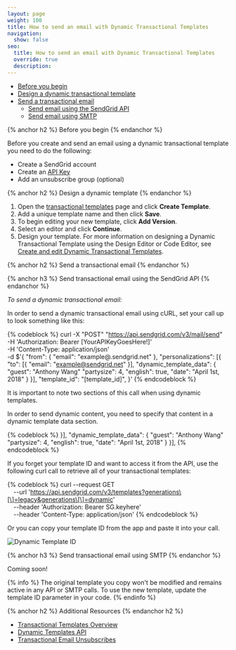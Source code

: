```yaml
---
layout: page
weight: 100
title: How to send an email with Dynamic Transactional Templates
navigation:
  show: false
seo:
  title: How to send an email with Dynamic Transactional Templates
  override: true
  description: 
---
```


- [Before you begin](#-Before-you-begin)
- [Design a dynamic transactional template](#-Design-a-dynamic-transactional-template)
- [Send a transactional email](#-Send-a-transactional-email)
  - [Send email using the SendGrid API](#-Send-email-using-the-SendGrid-API)
  - [Send email using SMTP](#-Send-email-using-SMTP)

{% anchor h2 %}
Before you begin
{% endanchor %}

Before you create and send an email using a dynamic transactional template you need to do the following:

* Create a SendGrid account
* Create an [API Key]({{root_url}}/User_Guide/Settings/api_keys.html)
* Add an unsubscribe group (optional)

{% anchor h2 %}
Design a dynamic template
{% endanchor %}

1. Open the [transactional templates](https://sendgrid.com/dynamic_templates) page and click **Create Template**.
1. Add a unique template name and then click **Save**. 
1. To begin editing your new template, click **Add Version**.
1. Select an editor and click **Continue**.
1. Design your template. For more information on designing a Dynamic Transactional Template using the Design Editor or Code Editor, see [Create and edit Dynamic Transactional Templates]({{root_url}}/User_Guide/Transactional_Templates/create_and_edit_dynamic_transactional_templates.html).

{% anchor h2 %}
Send a transactional email
{% endanchor %}

{% anchor h3 %}
Send transactional email using the SendGrid API
{% endanchor %}

*To send a dynamic transactional email:*

In order to send a dynamic transactional email using cURL, set your call up to look something like this:

{% codeblock %}
curl -X "POST" "https://api.sendgrid.com/v3/mail/send" \
     -H 'Authorization: Bearer [YourAPIKeyGoesHere!]' \
     -H 'Content-Type: application/json' \
     -d $'{
  "from": {
    "email": "example@.sendgrid.net"
  },
  "personalizations": [{
    "to": [{
      "email": "example@sendgrid.net"
    }],
    "dynamic_template_data": {
      "guest": "Anthony Wang"
      "partysize": 4,
      "english": true,
      "date": "April 1st, 2018"
    }
  }],
  "template_id": "[template_id]",
}'
{% endcodeblock %}

It is important to note two sections of this call when using dynamic templates.

In order to send dynamic content, you need to specify that content in a dynamic template data section.

{% codeblock %}
 }],
    "dynamic_template_data": {
      "guest": "Anthony Wang"
      "partysize": 4,
      "english": true,
      "date": "April 1st, 2018"
    }
  }],
{% endcodeblock %}

If you forget your template ID and want to access it from the API, use the following curl call to retrieve all of your transactional templates:

{% codeblock %}
curl --request GET \
  --url 'https://api.sendgrid.com/v3/templates?generations\[\]=legacy&generations\[\]=dynamic' \
  --header 'Authorization: Bearer SG.keyhere' \
  --header 'Content-Type: application/json'
{% endcodeblock %}

Or you can copy your template ID from the app and paste it into your call. 

![]({{root_url}}/img/dynamic_template_id.png "Dynamic Template ID")

{% anchor h3 %}
Send transactional email using SMTP
{% endanchor %}

Coming soon!

{% info %}
The original template you copy won't be modified and remains active in any API or SMTP calls. To use the new template, update the template ID parameter in your code.
{% endinfo %}

{% anchor h2 %}
Additional Resources
{% endanchor h2 %}

- [Transactional Templates Overview](https://sendgrid.com/docs/User_Guide/Transactional_Templates/index.html)
- [Dynamic Templates API](https://dynamic-templates.api-docs.io/3.0)
- [Transactional Email Unsubscribes]({{root_url}}/User_Guide/Transactional_Email/unsubscribes.html)